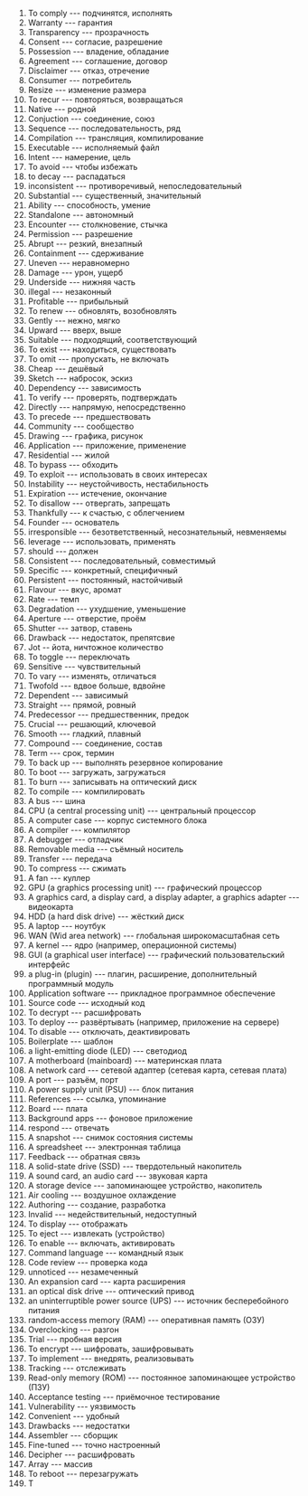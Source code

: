 1. To comply --- подчинятся, исполнять
2. Warranty --- гарантия
3. Transparency --- прозрачность
4. Consent --- согласие, разрешение
5. Possession --- владение, обладание
6. Agreement --- соглашение, договор
7. Disclaimer --- отказ, отречение
8. Consumer --- потребитель
9. Resize --- изменение размера
10. To recur --- повторяться, возвращаться
11. Native --- родной
12. Conjuction --- соединение, союз
13. Sequence --- последовательность, ряд
14. Compilation --- трансляция, компилирование
15. Executable --- исполняемый файл
16. Intent --- намерение, цель
17. To avoid --- чтобы избежать
18. to decay --- распадаться
19. inconsistent --- противоречивый, непоследовательный
20. Substantial --- существенный, значительный
21. Ability --- способность, умение
22. Standalone --- автономный
23. Encounter --- столкновение, стычка
24. Permission --- разрешение
25. Abrupt --- резкий, внезапный
26. Containment --- сдерживание
27. Uneven --- неравномерно
28. Damage --- урон, ущерб
29. Underside --- нижняя часть
30. illegal --- незаконный
31. Profitable --- прибыльный
32. To renew --- обновлять, возобновлять
33. Gently --- нежно, мягко
34. Upward --- вверх, выше
35. Suitable --- подходящий, соответствующий
36. To exist --- находиться, существовать
37. To omit --- пропускать, не включать
38. Cheap --- дешёвый
39. Sketch --- набросок, эскиз
40. Dependency --- зависимость
41. To verify --- проверять, подтверждать
42. Directly --- напрямую, непосредственно
43. To precede --- предшествовать
44. Community --- сообщество
45. Drawing --- графика, рисунок
46. Application --- приложение, применение
47. Residential --- жилой
48. To bypass --- обходить
49. To exploit --- использовать в своих интересах
50. Instability --- неустойчивость, нестабильность
51. Expiration --- истечение, окончание
52. To disallow --- отвергать, запрещать
53. Thankfully --- к счастью, с облегчением
54. Founder --- основатель
55. irresponsible --- безответственный, несознательный, невменяемы 
56. leverage --- использовать, применять
57. should --- должен
58. Consistent --- последовательный, совместимый
59. Specific --- конкретный, специфичный
60. Persistent --- постоянный, настойчивый
61. Flavour --- вкус, аромат
62. Rate --- темп
63. Degradation --- ухудшение, уменьшение
64. Aperture --- отверстие, проём
65. Shutter --- затвор, ставень
66. Drawback --- недостаток, препятсвие
67. Jot -- йота, ничтожное количество
68. To toggle --- переключать
69. Sensitive --- чувствительный
70. To vary --- изменять, отличаться
71. Twofold --- вдвое больше, вдвойне
72. Dependent --- зависимый
73. Straight --- прямой, ровный
74. Predecessor --- предшественник, предок
75. Crucial --- решающий, ключевой
76. Smooth --- гладкий, плавный
77. Compound --- соединение, состав
78. Term --- срок, термин
79. To back up --- выполнять резервное копирование
80. To boot --- загружать, загружаться
81. To burn --- записывать на оптический диск
82. To compile --- компилировать
83.  A bus --- шина
84. CPU (a central processing unit) --- центральный процессор
85. A computer case --- корпус системного блока
86. A compiler --- компилятор
87. A debugger --- отладчик
88. Removable media --- съёмный носитель
89. Transfer --- передача
90. To compress --- сжимать
91. A fan --- куллер
92. GPU (a graphics processing unit) --- графический процессор
93. A graphics card, a display card, a display adapter, a graphics adapter --- видеокарта
94. HDD (a hard disk drive) --- жёсткий диск
95. A laptop --- ноутбук
96. WAN (Wid area network) --- глобальная широкомасштабная сеть
97. A kernel --- ядро (например, операционной системы)
98. GUI (a graphical user interface) --- графический пользовательский интерфейс
99. a plug-in (plugin) --- плагин, расширение, дополнительный программный модуль
100. Application software --- прикладное программное обеспечение
101. Source code --- исходный код
102. To decrypt --- расшифровать
103. To deploy --- развёртывать (например, приложение на сервере)
104. To disable --- отключать, деактивировать
105. Boilerplate --- шаблон
106. a light-emitting diode (LED) --- светодиод
107. A motherboard (mainboard) --- материнская плата
108. A network card --- сетевой адаптер (сетевая карта, сетевая плата)
109. A port --- разъём, порт
110. A power supply unit (PSU) --- блок питания
111. References --- ссылка, упоминание
112. Board --- плата
113. Background apps --- фоновое приложение
114. respond --- отвечать
115. A snapshot --- снимок состояния системы
116. A spreadsheet --- электронная таблица
117. Feedback --- обратная связь
118. A solid-state drive (SSD) --- твердотельный накопитель
119. A sound card, an audio card --- звуковая карта
120. A storage device --- запоминающее устройство, накопитель
121. Air cooling --- воздушное охлаждение
122. Authoring --- создание, разработка
123. Invalid --- недействительный, недоступный
124. To display --- отображать
125. To eject --- извлекать (устройство)
126. To enable --- включать, активировать
127. Command language --- командный язык
128. Code review --- проверка кода
129. unnoticed --- незамеченный
130. An expansion card --- карта расширения
131. an optical disk drive --- оптический привод
132. an uninterruptible power source (UPS) --- источник бесперебойного питания
133. random-access memory (RAM) --- оперативная память (ОЗУ)
134. Overclocking --- разгон
135. Trial --- пробная версия
136. To encrypt --- шифровать, зашифровывать
137. To implement --- внедрять, реализовывать
138. Tracking --- отслеживать
139. Read-only memory (ROM) --- постоянное запоминающее устройство (ПЗУ)
140. Acceptance testing --- приёмочное тестирование
141. Vulnerability --- уязвимость
142. Convenient --- удобный
143. Drawbacks --- недостатки
144. Assembler --- сборщик
145. Fine-tuned --- точно настроенный
146. Decipher --- расшифровать
147. Array --- массив
148. To reboot --- перезагружать
149. T
